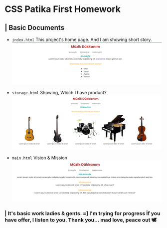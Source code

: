 # CSS Patika **First Homework**

## | Basic Documents 

* `index.html` This project's home page. And I am showing short story.
![Homepage Screen](img/.png "Homepage")

* `storage.html` Showing, Which I have product? 
![Storage Screen](img/Screenshot_13.png "Storage")

* `main.html` Vision & Mission
![Main Screen](img/Screenshot_12.png "Main")


### | **It's basic work ladies & gents. =] I'm trying for progress** İf you have offer, I listen to you. Thank you... **mad love, peace out 🕊**


